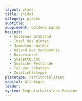 ```yaml
---
layout: place
title: Inidal
category: places
subtitle: 
supplement: Goldene Lande
hasinit:
  - Güldenes Grabland
  - Insel des Windes
  - Jammernde Wälder
  - Ödland der Verdammnis
  - Ruineninsel
  - Skelettbucht
  - Südliche Pestlande
  - Tal der Schatten
  - Zwielichtsteppe
placetype: Territorialstaat
capital: Alt-Aegir
leader:
system: Regentschaftslose Provinz
---
```

